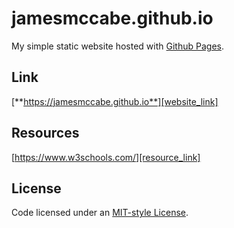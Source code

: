 # jamesmccabe.github.io
My simple static website hosted with [Github Pages][github_link].

## Link
[**https://jamesmccabe.github.io**][website_link]

## Resources
[https://www.w3schools.com/][resource_link]

## License
Code licensed under an [MIT-style License][license_link].

[github_link]: https://pages.github.com/
[website_link]: https://jamesmccabe.github.io
[resource_link]: https://www.w3schools.com/
[license_link]: https://github.com/jamesmccabe/jamesmccabe.github.io/blob/master/LICENSE
